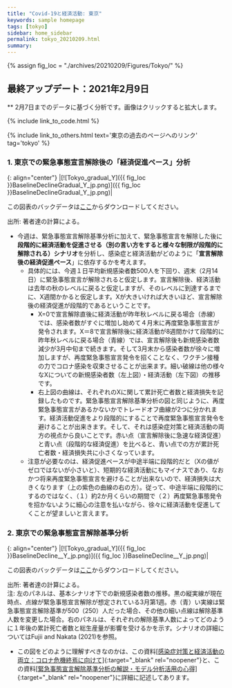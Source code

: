 ```yaml
---
title: "Covid-19と経済活動: 東京"
keywords: sample homepage
tags: [tokyo]
sidebar: home_sidebar
permalink: tokyo_20210209.html
summary:
---
```


{% assign fig_loc = "./archives/20210209/Figures/Tokyo/" %}

## 最終アップデート：2021年2月9日
** 2月7日までのデータに基づく分析です。画像はクリックすると拡大します。

{% include link_to_code.html %}

{% include link_to_others.html text='東京の過去のページへのリンク' tag='tokyo' %}

### 1. 東京での緊急事態宣言解除後の「経済促進ペース」分析

{: align="center"}
|[![Tokyo_gradual_Y]({{ fig_loc }}BaselineDeclineGradual_Y_jp.png)]({{ fig_loc }}BaselineDeclineGradual_Y_jp.png)|

この図表のバックデータは[ここ](./archives/20210209/Figures/Tokyo/BackData_GradualTokyo_20210209.xls)からダウンロードしてください。
<!--この図表のバックデータは<a href="https://github.com/Covid19OutputJapan/Covid19OutputJapan.github.io/tree/main/archives/20210209/Figures/Tokyo/BackData_GradualTokyo_20210209.xls">ここ</a>からダウンロードしてください。-->

出所: 著者達の計算による。

- 今週は、緊急事態宣言解除基準分析に加えて、緊急事態宣言を解除した後に<b>段階的に経済活動を促進させる（別の言い方をすると様々な制限が段階的に解除される）シナリオ</b>を分析し、感染症と経済活動がどのように「<b>宣言解除後の経済促進ペース</b>」に依存するかを考えます。
  - 具体的には、今週１日平均新規感染者数500人を下回り、週末（2月14日）に緊急事態宣言が解除されると仮定します。宣言解除後、経済活動は去年の秋のレベルに戻ると仮定しますが、そのレベルに到達するまでに、X週間かかると仮定します。Xが大きいければ大きいほど、宣言解除後の経済促進が段階的であるということです。
    - X=0で宣言解除直後に経済活動が昨年秋レベルに戻る場合（赤線）では、感染者数がすぐに増加し始めて４月末に再度緊急事態宣言が発令されます。X＝8で宣言解除後に経済活動が8週間かけて段階的に昨年秋レベルに戻る場合（青線）では、宣言解除後も新規感染者数減少が3月中旬まで続きます。そして3月末から感染者数が徐々に増加しますが、再度緊急事態宣言発令を招くことなく、ワクチン接種の力でコロナ感染を収束させることが出来ます。細い破線は他の様々なXについての新規感染者数（左上図）・経済活動（左下図）の推移です。
    - 右上図の曲線は、それぞれのXに関して累計死亡者数と経済損失を記録したものです。緊急事態宣言解除基準分析の図と同じように、再度緊急事態宣言があるかないかでトレードオフ曲線が2つに分かれます。経済活動促進をより段階的にすることで再度緊急事態宣言発令を避けることが出来きます。そして、それは感染症対策と経済活動の両方の視点から良いことです。赤い点（宣言解除後に急速な経済促進）と青い点（段階的な経済促進）を比べると、青い点での方が累計死亡者数・経済損失共に小さくなっています。
  - 注意が必要なのは、経済促進ペースが中途半端に段階的だと（Xの値がゼロではないが小さいと）、短期的な経済活動にもマイナスであり、なおかつ将来再度緊急事態宣言を避けることが出来ないので、経済損失は大きくなります（上の紫色の曲線の右の方）。従って、中途半端に段階的にするのではなく、（１）約2か月くらいの期間で（２）再度緊急事態発令を招かないように細心の注意を払いながら、徐々に経済活動を促進してくことが望ましいと言えます。

### 2. 東京での緊急事態宣言解除基準分析

{: align="center"}
|[![Tokyo_gradual_Y]({{ fig_loc }}BaselineDecline__Y_jp.png)]({{ fig_loc }}BaselineDecline__Y_jp.png)|

この図表のバックデータは[ここ](./archives/20210209/Figures/Tokyo/BackData_Tokyo_20210209.xls)からダウンロードしてください。
<!--この図表のバックデータは<a href="https://github.com/Covid19OutputJapan/Covid19OutputJapan.github.io/tree/main/archives/20210209/Figures/Tokyo/BackData_Tokyo_20210209.xls">ここ</a>からダウンロードしてください。-->

出所: 著者達の計算による。<br>
注: 左のパネルは、基本シナリオ下での新規感染者数の推移。黒の縦実線が現在時点、点線が緊急事態宣言解除が想定されている3月第1週。赤（青）い実線は緊急事態宣言解除基準が500（250）人だった場合、その他の細い点線は解除基準人数を変更した場合。右のパネルは、それぞれの解除基準人数によってどのように１年後の累計死亡者数と総生産量が影響を受けるかを示す。シナリオの詳細についてはFujii and Nakata (2021)を参照。

- この図をどのように理解すべきなのかは、この資料[[感染症対策と経済活動の両立：コロナ危機終焉に向けて]](./files/Covid19OutputJapan_20210206.pdf){:target="_blank" rel="noopener"}と、この資料[[緊急事態宣言解除基準分析の解説・モデル分析活用の心得]](./files/Covid19OutputJapan_Note_20210206.pdf){:target="_blank" rel="noopener"}に詳細に記述してあります。
